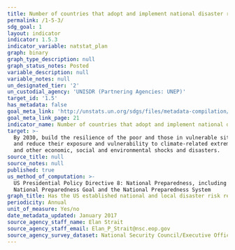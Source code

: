 ```yaml
---
title: Number of countries that adopt and implement national disaster risk reduction strategies in line with the Sendai Framework for Disaster Risk Reduction 2015-2030
permalink: /1-5-3/
sdg_goal: 1
layout: indicator
indicator: 1.5.3
indicator_variable: natstat_plan
graph: binary
graph_type_description: null
graph_status_notes: Posted
variable_description: null
variable_notes: null
un_designated_tier: '2'
un_custodial_agency: 'UNISDR (Partnering Agencies: UNEP)'
target_id: '1.5'
has_metadata: false
goal_meta_link: 'http://unstats.un.org/sdgs/files/metadata-compilation/Metadata-Goal-1.pdf'
goal_meta_link_page: 21
indicator_name: Number of countries that adopt and implement national disaster risk reduction strategies in line with the Sendai Framework for Disaster Risk Reduction 2015-2030
target: >-
  By 2030, build the resilience of the poor and those in vulnerable situations
  and reduce their exposure and vulnerability to climate-related extreme events
  and other economic, social and environmental shocks and disasters.
source_title: null
source_notes: null
published: true
us_method_of_computation: >-
  US Presidential Policy Directive 8: National Preparedness, including the
  National Preparedness Goal and the National Preparedness System
graph_title: Has the US established national and local disaster risk reduction strategies?
periodicity: Annual
unit_of_measure: Yes/no
date_metadata_updated: January 2017
source_agency_staff_name: Elan Strait
source_agency_staff_email: Elan_P_Strait@nsc.eop.gov
source_agency_survey_dataset: National Security Council/Executive Office of the President
---
```

